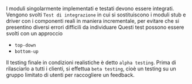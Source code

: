 I moduli singolarmente implementati e testati devono essere integrati. 
Vengono svolti `Test di integrazione` in cui si sostituiscono i moduli stub e driver con i componenti reali in maniera incrementale, per evitare che si presentino diversi errori difficili da individuare 
Questi test possono essere svolti con un approccio 
- `top-down`
- `bottom-up`

Il testing finale in condizioni realistiche è detto `alpha testing`.
Prima di rilasciarlo a tutti i clienti, si effettua `beta testing`, cioè un testing su un gruppo limitato di utenti per raccogliere un feedback.